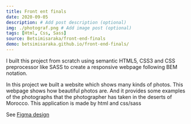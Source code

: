 ```yaml
---
title: Front ent finals
date: 2020-09-05
description: # Add post description (optional)
img: ./photograf.png # Add image post (optional)
tags: [Html, Css, Sass]
source: Betsimisaraka/front-end-finals
demo: betsimisaraka.github.io/front-end-finals/
---
```


I built this project from scratch using semantic HTML5, CSS3 and CSS preprocessor like SASS to create a responsive webpage following BEM notation.

In this project we built a website which shows many kinds of photos. This webpage shows how beautiful photos are. And it provides some examples of the photographs that the photographer has taken in the deserts of Morocco. This application is made by html and css/sass


See [Figma design](https://www.figma.com/file/VgF87mULloYb7HZ1EMCRzU/Laaqiq-1-Portfolio-detail-Responsive?node-id=0%3A1)

